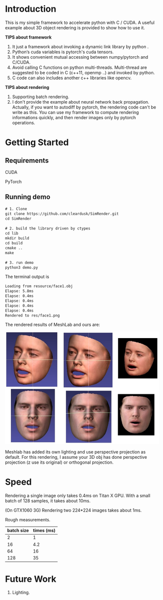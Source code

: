 # Introduction

This is my simple framework to accelerate python with C / CUDA. A useful example about 3D object rendering is provided to show how to use it.

**TIPS about framework**
1. It just a framework about invoking a dynamic link library by python .
2. Python‘s cuda variables is pytorch's cuda tensors.
3. It shows convenient mutual accessing between numpy/pytorch and C/CUDA.
4. Avoid calling C functions on python multi-threads. Multi-thread are suggested to be coded in C (c++11, openmp ..) and invoked by python.
5. C code can also includes another c++ libraries like opencv.


**TIPS about rendering**
1. Supporting batch rendering.
2. I don't provide the example about neural network back propagation.
Actually, if you want to autodiff by pytorch, the rendering code can't be write as this. You can use my framework to compute rendering informations quickly, and then render images only by pytorch operations.


# Getting Started
## Requirements
CUDA

PyTorch

## Running demo
```
# 1. Clone
git clone https://github.com/cleardusk/SimRender.git
cd SimRender

# 2. build the library driven by ctypes
cd lib
mkdir build
cd build
cmake ..
make

# 3. run demo
python3 demo.py
```

The terminal output is
```
Loading from resource/face1.obj
Elapse: 5.8ms
Elapse: 0.4ms
Elapse: 0.4ms
Elapse: 0.4ms
Elapse: 0.4ms
Rendered to res/face1.png
```


The rendered results of MeshLab and ours are:

![res](resource/res.jpg)

Meshlab has added its own lighting and use perspective projection as default. For this rendering, I assume your 3D obj has done perspective projection (z use its original) or orthogonal projection.

# Speed
Rendering a single image only takes 0.4ms on Titan X GPU. With a small batch of 128 samples, it takes about 10ms.  

(On GTX1060 3G) Rendering two 224*224 images takes about 1ms. 

Rough measurements.

| batch size | times (ms) |
|--------|--------|
| 2 | 1 |
|  16      |   4.2     |
|  64      |   16     |
|  128      |   35     |

# Future Work

1. Lighting.

